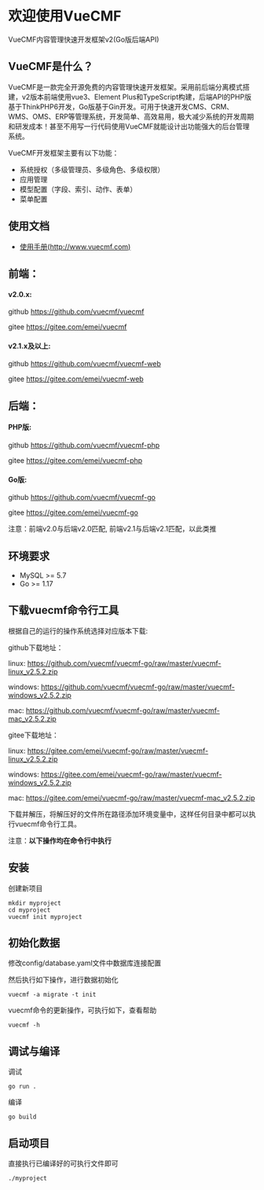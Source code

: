 # 欢迎使用VueCMF

VueCMF内容管理快速开发框架v2(Go版后端API)

## VueCMF是什么？
VueCMF是一款完全开源免费的内容管理快速开发框架。采用前后端分离模式搭建，v2版本前端使用vue3、Element Plus和TypeScript构建，后端API的PHP版基于ThinkPHP6开发，Go版基于Gin开发。可用于快速开发CMS、CRM、WMS、OMS、ERP等管理系统，开发简单、高效易用，极大减少系统的开发周期和研发成本！甚至不用写一行代码使用VueCMF就能设计出功能强大的后台管理系统。

VueCMF开发框架主要有以下功能：

+ 系统授权（多级管理员、多级角色、多级权限）
+ 应用管理
+ 模型配置（字段、索引、动作、表单）
+ 菜单配置

## 使用文档

+ [使用手册(http://www.vuecmf.com)](http://www.vuecmf.com/)


## 前端：
#### v2.0.x:
github https://github.com/vuecmf/vuecmf

gitee  https://gitee.com/emei/vuecmf

#### v2.1.x及以上:
github https://github.com/vuecmf/vuecmf-web

gitee https://gitee.com/emei/vuecmf-web


## 后端：

#### PHP版:
github https://github.com/vuecmf/vuecmf-php

gitee https://gitee.com/emei/vuecmf-php

#### Go版:
github https://github.com/vuecmf/vuecmf-go

gitee https://gitee.com/emei/vuecmf-go

注意：前端v2.0与后端v2.0匹配, 前端v2.1与后端v2.1匹配，以此类推


## 环境要求
* MySQL >= 5.7
* Go >= 1.17

## 下载vuecmf命令行工具
根据自己的运行的操作系统选择对应版本下载:

github下载地址：

linux:  https://github.com/vuecmf/vuecmf-go/raw/master/vuecmf-linux_v2.5.2.zip

windows: https://github.com/vuecmf/vuecmf-go/raw/master/vuecmf-windows_v2.5.2.zip

mac: https://github.com/vuecmf/vuecmf-go/raw/master/vuecmf-mac_v2.5.2.zip

gitee下载地址：

linux:  https://gitee.com/emei/vuecmf-go/raw/master/vuecmf-linux_v2.5.2.zip

windows: https://gitee.com/emei/vuecmf-go/raw/master/vuecmf-windows_v2.5.2.zip

mac: https://gitee.com/emei/vuecmf-go/raw/master/vuecmf-mac_v2.5.2.zip

下载并解压，将解压好的文件所在路径添加环境变量中，这样任何目录中都可以执行vuecmf命令行工具。

注意：**以下操作均在命令行中执行**

## 安装

创建新项目

~~~
mkdir myproject
cd myproject
vuecmf init myproject
~~~


## 初始化数据

修改config/database.yaml文件中数据库连接配置

然后执行如下操作，进行数据初始化

```
vuecmf -a migrate -t init
```
vuecmf命令的更新操作，可执行如下，查看帮助
```
vuecmf -h
```

## 调试与编译
调试
~~~
go run .
~~~
编译
~~~
go build
~~~

## 启动项目
直接执行已编译好的可执行文件即可
~~~
./myproject
~~~




